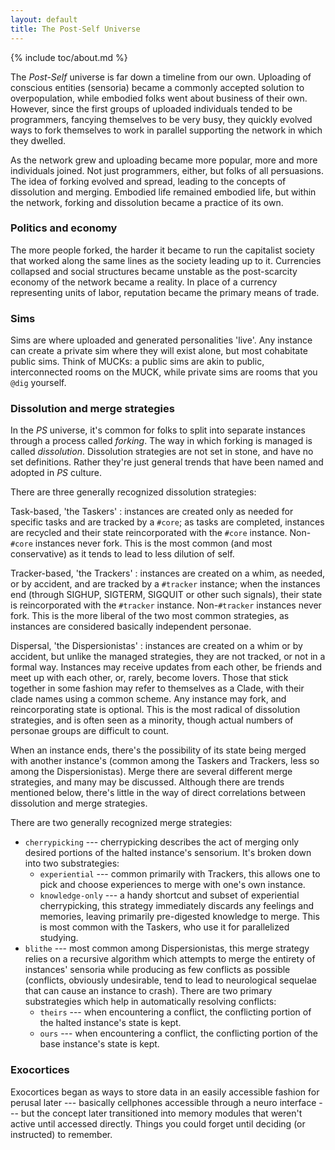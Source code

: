 ```yaml
---
layout: default
title: The Post-Self Universe
---
```


{% include toc/about.md %}

The *Post-Self* universe is far down a timeline from our own. Uploading of conscious entities (sensoria) became a commonly accepted solution to overpopulation, while embodied folks went about business of their own. However, since the first groups of uploaded individuals tended to be programmers, fancying themselves to be very busy, they quickly evolved ways to fork themselves to work in parallel supporting the network in which they dwelled.

As the network grew and uploading became more popular, more and more individuals joined. Not just programmers, either, but folks of all persuasions. The idea of forking evolved and spread, leading to the concepts of dissolution and merging. Embodied life remained embodied life, but within the network, forking and dissolution became a practice of its own.

### Politics and economy

The more people forked, the harder it became to run the capitalist society that worked along the same lines as the society leading up to it. Currencies collapsed and social structures became unstable as the post-scarcity economy of the network became a reality. In place of a currency representing units of labor, reputation became the primary means of trade.

### Sims

Sims are where uploaded and generated personalities 'live'. Any instance can create a private sim where they will exist alone, but most cohabitate public sims. Think of MUCKs: a public sims are akin to public, interconnected rooms on the MUCK, while private sims are rooms that you `@dig` yourself.

### Dissolution and merge strategies

In the *PS* universe, it's common for folks to split into separate instances through a process called *forking*. The way in which forking is managed is called *dissolution*. Dissolution strategies are not set in stone, and have no set definitions. Rather they're just general trends that have been named and adopted in *PS* culture.

There are three generally recognized dissolution strategies:

Task-based, 'the Taskers'
:   instances are created only as needed for specific tasks and are tracked by a `#core`; as tasks are completed, instances are recycled and their state reincorporated with the `#core` instance. Non-`#core` instances never fork. This is the most common (and most conservative) as it tends to lead to less dilution of self.

Tracker-based, 'the Trackers'
:   instances are created on a whim, as needed, or by accident, and are tracked by a `#tracker` instance; when the instances end (through SIGHUP, SIGTERM, SIGQUIT or other such signals), their state is reincorporated with the `#tracker` instance. Non-`#tracker` instances never fork. This is the more liberal of the two most common strategies, as instances are considered basically independent personae.

Dispersal, 'the Dispersionistas'
:   instances are created on a whim or by accident, but unlike the managed strategies, they are not tracked, or not in a formal way. Instances may receive updates from each other, be friends and meet up with each other, or, rarely, become lovers. Those that stick together in some fashion may refer to themselves as a Clade, with their clade names using a common scheme. Any instance may fork, and reincorporating state is optional. This is the most radical of dissolution strategies, and is often seen as a minority, though actual numbers of personae groups are difficult to count.

When an instance ends, there's the possibility of its state being merged with another instance's (common among the Taskers and Trackers, less so among the Dispersionistas). Merge there are several different merge strategies, and many may be discussed. Although there are trends mentioned below, there's little in the way of direct correlations between dissolution and merge strategies.

There are two generally recognized merge strategies:

* `cherrypicking` --- cherrypicking describes the act of merging only desired portions of the halted instance's sensorium. It's broken down into two substrategies:
    * `experiential` --- common primarily with Trackers, this allows one to pick and choose experiences to merge with one's own instance.
    * `knowledge-only` --- a handy shortcut and subset of experiential cherrypicking, this strategy immediately discards any feelings and memories, leaving primarily pre-digested knowledge to merge. This is most common with the Taskers, who use it for parallelized studying.
* `blithe` --- most common among Dispersionistas, this merge strategy relies on a recursive algorithm which attempts to merge the entirety of instances' sensoria while producing as few conflicts as possible (conflicts, obviously undesirable, tend to lead to neurological sequelae that can cause an instance to crash). There are two primary substrategies which help in automatically resolving conflicts:
    * `theirs` --- when encountering a conflict, the conflicting portion of the halted instance's state is kept.
    * `ours` --- when encountering a conflict, the conflicting portion of the base instance's state is kept.

### Exocortices

Exocortices began as ways to store data in an easily accessible fashion for perusal later --- basically cellphones accessible through a neuro interface --- but the concept later transitioned into memory modules that weren't active until accessed directly. Things you could forget until deciding (or instructed) to remember.
